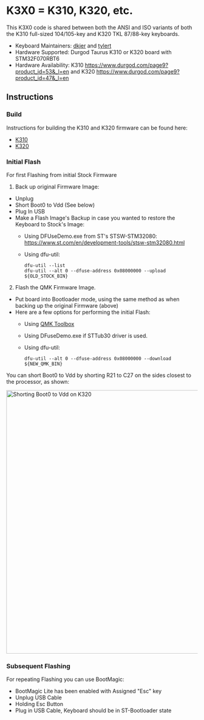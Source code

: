 # K3X0 = K310, K320, etc.

This K3X0 code is shared between both the ANSI and ISO variants of both the
K310 full-sized 104/105-key and K320 TKL 87/88-key keyboards.

* Keyboard Maintainers: [dkjer](https://github.com/dkjer) and [tylert](https://github.com/tylert)
* Hardware Supported: Durgod Taurus K310 or K320 board with STM32F070RBT6
* Hardware Availability: K310 https://www.durgod.com/page9?product_id=53&_l=en
                         and K320 https://www.durgod.com/page9?product_id=47&_l=en

## Instructions

### Build

Instructions for building the K310 and K320 firmware can be found here:
* [K310](k310/readme.md)
* [K320](k320/readme.md)

### Initial Flash

For first Flashing from initial Stock Firmware

1. Back up original Firmware Image:
- Unplug
- Short Boot0 to Vdd (See below)
- Plug In USB
- Make a Flash Image's Backup in case you wanted to restore the Keyboard to Stock's Image:
  - Using DFUseDemo.exe from ST's STSW-STM32080: https://www.st.com/en/development-tools/stsw-stm32080.html
  - Using dfu-util:

        dfu-util --list
        dfu-util --alt 0 --dfuse-address 0x08000000 --upload ${OLD_STOCK_BIN}

2. Flash the QMK Firmware Image.
- Put board into Bootloader mode, using the same method as when backing up the original Firmware (above)
- Here are a few options for performing the initial Flash:
  - Using [QMK Toolbox](https://github.com/qmk/qmk_toolbox)
  - Using DFuseDemo.exe if STTub30 driver is used.
  - Using dfu-util:

        dfu-util --alt 0 --dfuse-address 0x08000000 --download ${NEW_QMK_BIN}

You can short Boot0 to Vdd by shorting R21 to C27 on the sides closest to the processor, as shown:

<img src="https://i.imgur.com/hvDnw5a.jpg" width="520" height="693" alt="Shorting Boot0 to Vdd on K320">

### Subsequent Flashing

For repeating Flashing you can use BootMagic:
- BootMagic Lite has been enabled with Assigned "Esc" key 
- Unplug USB Cable
- Holding Esc Button 
- Plug in USB Cable, Keyboard should be in ST-Bootloader state
